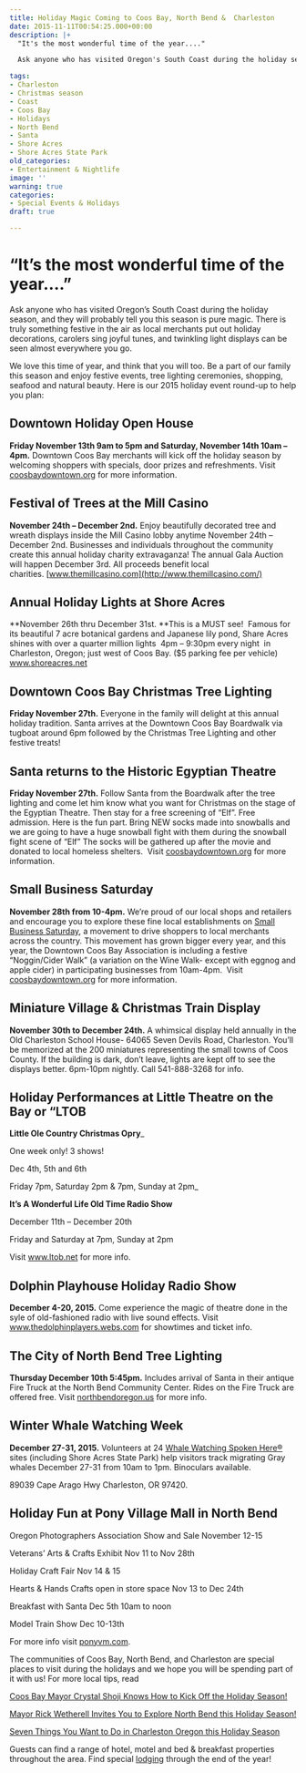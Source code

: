 ```yaml
---
title: Holiday Magic Coming to Coos Bay, North Bend &  Charleston
date: 2015-11-11T00:54:25.000+00:00
description: |+
  "It's the most wonderful time of the year...."

  Ask anyone who has visited Oregon's South Coast during the holiday season, and they will probably tell you this season is pure magic. There is truly something festive in the air as local merchants put out holiday decorations, carolers sing joyful tunes, and twinkling light displays can be seen almost everywhere you go.

tags:
- Charleston
- Christmas season
- Coast
- Coos Bay
- Holidays
- North Bend
- Santa
- Shore Acres
- Shore Acres State Park
old_categories:
- Entertainment & Nightlife
image: ''
warning: true
categories:
- Special Events & Holidays
draft: true

---
```

# “It’s the most wonderful time of the year….”

Ask anyone who has visited Oregon’s South Coast during the holiday season, and they will probably tell you this season is pure magic. There is truly something festive in the air as local merchants put out holiday decorations, carolers sing joyful tunes, and twinkling light displays can be seen almost everywhere you go.

We love this time of year, and think that you will too. Be a part of our family this season and enjoy festive events, tree lighting ceremonies, shopping, seafood and natural beauty. Here is our 2015 holiday event round-up to help you plan:

## Downtown Holiday Open House

**Friday November 13th 9am to 5pm and Saturday, November 14th 10am – 4pm.** Downtown Coos Bay merchants will kick off the holiday season by welcoming shoppers with specials, door prizes and refreshments. Visit [coosbaydowntown.org](http://coosbaydowntown.org/2015/11/holiday-events-in-downtown-coos-bay/) for more information.

## Festival of Trees at the Mill Casino

**November 24th – December 2nd.** Enjoy beautifully decorated tree and wreath displays inside the Mill Casino lobby anytime November 24th – December 2nd. Businesses and individuals throughout the community create this annual holiday charity extravaganza! The annual Gala Auction will happen December 3rd. All proceeds benefit local charities. [www.themillcasino.com](http://www.themillcasino.com/)

## Annual Holiday Lights at Shore Acres

\**November 26th thru December 31st. **This is a MUST see!  Famous for its beautiful 7 acre botanical gardens and Japanese lily pond, Share Acres shines with over a quarter million lights  4pm – 9:30pm every night  in Charleston, Oregon; just west of Coos Bay. ($5 parking fee per vehicle) <a href="http://www.shoreacres.net/" target="_blank">www.shoreacres.net</a>

## Downtown Coos Bay Christmas Tree Lighting

**Friday November 27th.** Everyone in the family will delight at this annual holiday tradition. Santa arrives at the Downtown Coos Bay Boardwalk via tugboat around 6pm followed by the Christmas Tree Lighting and other festive treats!

## Santa returns to the Historic Egyptian Theatre

**Friday November 27th.** Follow Santa from the Boardwalk after the tree lighting and come let him know what you want for Christmas on the stage of the Egyptian Theatre. Then stay for a free screening of “Elf”. Free admission. Here is the fun part. Bring NEW socks made into snowballs and we are going to have a huge snowball fight with them during the snowball fight scene of “Elf” The socks will be gathered up after the movie and donated to local homeless shelters.  Visit [coosbaydowntown.org](http://coosbaydowntown.org/2015/11/holiday-events-in-downtown-coos-bay/) for more information.

## Small Business Saturday

**November 28th from 10-4pm.** We’re proud of our local shops and retailers and encourage you to explore these fine local establishments on <a href="https://www.americanexpress.com/us/small-business/Shop-Small/" target="_blank">Small Business Saturday</a>, a movement to drive shoppers to local merchants across the country. This movement has grown bigger every year, and this year, the Downtown Coos Bay Association is including a festive “Noggin/Cider Walk” (a variation on the Wine Walk- except with eggnog and apple cider) in participating businesses from 10am-4pm.  Visit [coosbaydowntown.org](http://coosbaydowntown.org/2015/11/holiday-events-in-downtown-coos-bay/) for more information.

## Miniature Village & Christmas Train Display

**November 30th to December 24th.** A whimsical display held annually in the Old Charleston School House- 64065 Seven Devils Road, Charleston. You’ll be memorized at the 200 miniatures representing the small towns of Coos County. If the building is dark, don’t leave, lights are kept off to see the displays better. 6pm-10pm nightly. Call 541-888-3268 for info.

## Holiday Performances at Little Theatre on the Bay or “LTOB

**Little Ole Country Christmas Opry**_

One week only! 3 shows!

Dec 4th, 5th and 6th

Friday 7pm, Saturday 2pm & 7pm, Sunday at 2pm_

**It’s A Wonderful Life Old Time Radio Show**

December 11th – December 20th

Friday and Saturday at 7pm, Sunday at 2pm

Visit <a href="http://www.ltob.net/" target="_blank">www.ltob.net </a> for more info.

## Dolphin Playhouse Holiday Radio Show

**December 4-20, 2015.** Come experience the magic of theatre done in the syle of old-fashioned radio with live sound effects. Visit <a href="http://thedolphinplayers.webs.com/" target="_blank">www.thedolphinplayers.webs.com</a> for showtimes and ticket info.

## The City of North Bend Tree Lighting

**Thursday December 10th 5:45pm.** Includes arrival of Santa in their antique Fire Truck at the North Bend Community Center. Rides on the Fire Truck are offered free. Visit <a href="http://northbendoregon.us/citycouncil/page/christmas-tree-lighting-ceremony" target="_blank">northbendoregon.us</a> for more info.

## Winter Whale Watching Week

**December 27-31, 2015.** Volunteers at 24 [Whale Watching Spoken Here®](http://oregonstateparks.org/index.cfm?do=thingstodo.dsp_whaleWatching) sites (including Shore Acres State Park) help visitors track migrating Gray whales December 27-31 from 10am to 1pm. Binoculars available.

89039 Cape Arago Hwy Charleston, OR 97420.

## Holiday Fun at Pony Village Mall in North Bend

Oregon Photographers Association Show and Sale November 12-15

Veterans’ Arts & Crafts Exhibit Nov 11 to Nov 28th

Holiday Craft Fair Nov 14 & 15

Hearts & Hands Crafts open in store space Nov 13 to Dec 24th

Breakfast with Santa Dec 5th 10am to noon

Model Train Show Dec 10-13th

For more info visit <a href="http://ponyvm.com/" target="_blank">ponyvm.com</a>.

The communities of Coos Bay, North Bend, and Charleston are special places to visit during the holidays and we hope you will be spending part of it with us! For more local tips, read

<a href="/2013/11/coos-bay-mayor-crystal-shoji-knows-how-to-kick-off-the-holiday-season/" target="_blank">Coos Bay Mayor Crystal Shoji Knows How to Kick Off the Holiday Season! </a>

<a href="/2013/12/mayor-rick-wetherell-invites-you-to-explore-north-bend-this-holiday-season/" target="_blank">Mayor Rick Wetherell Invites You to Explore North Bend this Holiday Season! </a>

<a href="/2013/12/seven-things-you-want-to-do-in-charleston-oregon-this-holiday-season/" target="_blank">Seven Things You Want to Do in Charleston Oregon this Holiday Season </a>

Guests can find a range of hotel, motel and bed & breakfast properties throughout the area. Find special [lodging](https://www.oregonsadventurecoast.com/lodging/) through the end of the year!